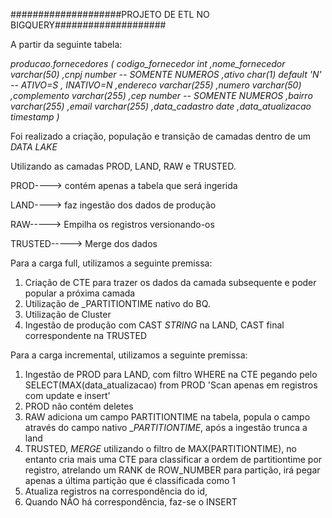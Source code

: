####################PROJETO DE ETL NO BIGQUERY####################

A partir da seguinte tabela:

_producao.fornecedores (
      codigo_fornecedor    int
      ,nome_fornecedor     varchar(50)
      ,cnpj                number -- SOMENTE NUMEROS
      ,ativo               char(1) default 'N' -- ATIVO=S , INATIVO=N
      ,endereco            varchar(255)
      ,numero              varchar(50)
      ,complemento         varchar(255)
      ,cep                 number -- SOMENTE NUMEROS
      ,bairro              varchar(255)
      ,email               varchar(255)
      ,data_cadastro       date
      ,data_atualizacao    timestamp
)_

Foi realizado a criação, população e transição de camadas dentro de um _DATA LAKE_

Utilizando as camadas PROD, LAND, RAW e TRUSTED.

PROD----> contém apenas a tabela que será ingerida

LAND----> faz ingestão dos dados de produção

RAW-----> Empilha os registros versionando-os

TRUSTED-----> Merge dos dados


Para a carga full, utilizamos a seguinte premissa:

1. Criação de CTE para trazer os dados da camada subsequente e poder popular a próxima camada
2. Utilização de _PARTITIONTIME nativo do BQ.
3. Utilização de Cluster
4. Ingestão de produção com CAST _STRING_ na LAND, CAST final correspondente na TRUSTED

Para a carga incremental, utilizamos a seguinte premissa:

1. Ingestão de PROD para LAND, com filtro WHERE na CTE pegando pelo SELECT(MAX(data_atualizacao) from PROD 'Scan apenas em registros com update e insert'
2. PROD não contém deletes
3. RAW adiciona um campo PARTITIONTIME na tabela, popula o campo através do campo nativo __PARTITIONTIME_, após a ingestão trunca a land
4. TRUSTED, _MERGE_ utilizando o filtro de MAX(PARTITIONTIME), no entanto cria mais uma CTE para classificar a ordem de partitiontime por registro, atrelando um RANK de ROW_NUMBER para partição, irá pegar apenas a última partição que é classificada como 1
5. Atualiza registros na correspondência do id,
6. Quando NÃO há correspondência, faz-se o INSERT



